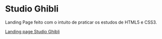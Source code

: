 # Studio Ghibli
Landing Page feito com o intuito de praticar os estudos de HTML5 e CSS3.

[Landing page Studio Ghibli](https://karolinyrufino.github.io/studio-ghibli/)
